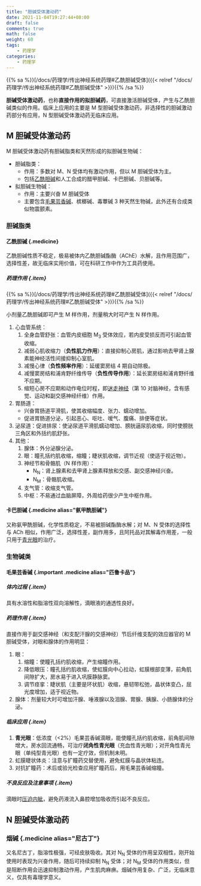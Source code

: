 ```yaml
---
title: "胆碱受体激动药"
date: 2021-11-04T19:27:44+08:00
draft: false
comments: true
math: false
weight: 60
tags:
    - 药理学
categories:
    - 药理学
---
```


{{% sa %}}[/docs/药理学/传出神经系统药理#乙酰胆碱受体]({{< relref "/docs/药理学/传出神经系统药理#乙酰胆碱受体" >}}){{% /sa %}}

**胆碱受体激动药**，也称**直接作用的拟胆碱药**，可直接激活胆碱受体，产生与乙酰胆碱类似的作用。临床上应用的主要是 M 型胆碱受体激动药，非选择性的胆碱激动药部分有应用，N 型胆碱受体激动药无临床应用。

<!--more-->

## M 胆碱受体激动药

M 胆碱受体激动药有胆碱脂类和天然形成的拟胆碱生物碱：
- 胆碱脂类：
    - 作用：多数对 M、N 受体均有激动作用，但以 M 胆碱受体为主。
    - 包括[乙酰胆碱](#乙酰胆碱)和人工合成的醋甲胆碱、卡巴胆碱、贝胆碱等。
- 拟胆碱生物碱：
    - 作用：主要兴奋 M 胆碱受体
    - 主要包含[毛果芸香碱](#毛果芸香碱)、槟榔碱、毒蕈碱 3 种天然生物碱，此外还有合成类似物震颤素。

### 胆碱脂类

#### 乙酰胆碱 {.medicine}

乙酰胆碱性质不稳定，极易被体内乙酰胆碱酯酶（AChE）水解，且作用范围广，选择性差，故无临床实用价值，可在科研工作中作为工具药使用。

##### 药理作用 {.item}

{{% sa %}}[/docs/药理学/传出神经系统药理#乙酰胆碱受体]({{< relref "/docs/药理学/传出神经系统药理#乙酰胆碱受体" >}}){{% /sa %}}

小剂量乙酰胆碱即可产生 M 样作用，剂量稍大时可产生 N 样作用。

1. 心血管系统：
    1. 全身血管舒张：血管内皮细胞 M<sub>3</sub> 受体效应，若内皮受损反而可引起血管收缩。
    2. 减弱心肌收缩力（**负性肌力作用**）：直接抑制心房肌，通过影响去甲肾上腺素能神经活性间接抑制心室肌。
    3. 减慢心律（**负性频率作用**）：延缓窦房结 4 期自动除极。
    4. 减慢窦房结和浦肯野纤维传导（**负性传导作用**）：延长窦房结和浦肯野纤维不应期。
    5. 缩短心房不应期和动作电位时程，即<ins>迷走神经</ins>（第 10 对脑神经，含有感觉、运动和副交感神经纤维）作用。
2. 胃肠道：
    - 兴奋胃肠道平滑肌，使其收缩幅度、张力、蠕动增加。
    - 促进胃肠道分泌，引起恶心、呕吐、嗳气、腹痛、排便等症状。
3. 泌尿道：促进排尿：使泌尿道平滑肌蠕动增加、膀胱逼尿肌收缩，同时使膀胱三角区和外括约肌舒张。
4. 其他：
    1. 腺体：外分泌腺分泌。
    2. 眼：瞳孔括约肌收缩，缩瞳；睫状肌收缩，调节近视（使适于视近物）。
    3. 神经节和骨骼肌（N 样作用）：
        - N<sub>N</sub>：肾上腺素和去甲肾上腺素释放和交感、副交感神经兴奋。
        - N<sub>M</sub>：骨骼肌收缩。
    4. 支气管：收缩支气管。
    5. 中枢：不易通过血脑屏障，外周给药很少产生中枢作用。

#### 卡巴胆碱 {.medicine alias="氨甲酰胆碱"}

又称氨甲酰胆碱，化学性质稳定，不易被胆碱酯酶水解；对 M、N 受体的选择性与 ACh 相似，作用广泛，选择性差，副作用多，且阿托品对其解毒作用差，一般只用于<ins>青光眼</ins>的治疗。

### 生物碱类

#### 毛果芸香碱 {.important .medicine alias="匹鲁卡品"}

##### 体内过程 {.item}

具有水溶性和脂溶性双向溶解性，滴眼液的通透性良好。

##### 药理作用 {.item}

直接作用于副交感神经（和支配汗腺的交感神经）节后纤维支配的效应器官的 M 胆碱受体，对眼和腺体的作用明显：

1. 眼：
    1. 缩瞳：使瞳孔括约肌收缩，产生缩瞳作用。
    2. 降低眼压：瞳孔括约肌收缩，使虹膜向中心拉动，虹膜根部变薄，前角肌间隙扩大，房水易于进入巩膜静脉窦。
    3. 调节痉挛：睫状肌（主要是环状肌）收缩，悬韧带松弛，晶状体变凸，屈光度增加，适于视近物。
2. 腺体：剂量较大时可增加汗腺、唾液腺以及泪腺、胃腺、胰腺、小肠腺体的分泌。

##### 临床应用 {.item}

1. **青光眼**：低浓度（\<2%）毛果芸香碱滴眼，能使瞳孔括约肌收缩，前角肌间隙增大，房水回流通畅，可治疗**闭角性青光眼**（充血性青光眼）；对开角性青光眼（单纯型青光眼）也有一定疗效，但机制未明。
2. 虹膜睫状体炎：注意与扩瞳药交替使用，避免虹膜与晶状体粘连。
3. 对抗扩瞳药：术后或验光检查应用扩瞳药后，用毛果芸香碱缩瞳。

##### 不良反应及注意事项 {.item}

滴眼时<ins>压迫内眦</ins>，避免药液流入鼻腔增加吸收而引起不良反应。

## N 胆碱受体激动药

### 烟碱 {.medicine alias="尼古丁"}

又名尼古丁，脂溶性极强，可经皮肤吸收。其对 N<sub>N</sub> 受体的作用呈双相性，刚开始使用时表现为兴奋作用，随后可持续抑制 N<sub>N</sub> 受体；对 N<sub>M</sub> 受体的作用类似，但是阻断作用会迅速抑制激动作用，产生肌肉麻痹。烟碱作用复杂、广泛，无临床意义，仅具有毒理学意义。
